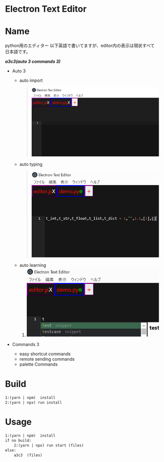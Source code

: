 Electron Text Editor
==
# Name
python用のエディター
以下英語で書いてますが、editor内の表示は現状すべて日本語です。

***a3c3(auto 3 commands 3)***
* Auto 3
    * auto import 
        > ![demo](./Gifs/auto_import.gif)
    * auto typing
        > ![demo](./Gifs/auto_typing.gif)
    * auto learning
        1. ![demo2](./Gifs/auto_learning1.gif)

* Commands 3
    * easy shortcut commands
    * remote sending commands
    * palette Commands 

# Build
    1:(yarn | npm)  install
    2:(yarn | npx) run install
# Usage
    1:(yarn | npm)  install
    if no build:
        2:(yarn | npx) run start (files)
    else:
        a3c3  (files)
